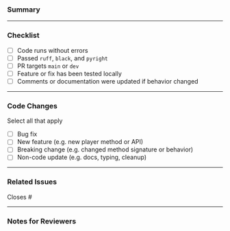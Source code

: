 ### Summary

<!-- Briefly describe what this pull request does and why it is needed -->

---

### Checklist

- [ ] Code runs without errors
- [ ] Passed `ruff`, `black`, and `pyright`
- [ ] PR targets `main` or `dev`
- [ ] Feature or fix has been tested locally
- [ ] Comments or documentation were updated if behavior changed

---

### Code Changes

Select all that apply

- [ ] Bug fix
- [ ] New feature (e.g. new player method or API)
- [ ] Breaking change (e.g. changed method signature or behavior)
- [ ] Non-code update (e.g. docs, typing, cleanup)

---

### Related Issues

<!-- Optional -->
Closes #

---

### Notes for Reviewers

<!-- Optional: edge cases, known limitations, or things to keep in mind -->
